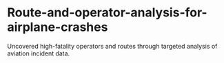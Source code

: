# Route-and-operator-analysis-for-airplane-crashes
 Uncovered high-fatality operators and routes through targeted analysis of aviation incident data.
